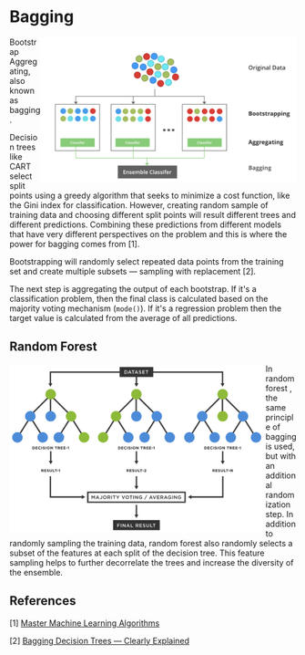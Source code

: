 # Bagging

<img src='bagging.png' align='right' width=450 alt='Bagged Decision Tree'>

Bootstrap Aggregating, also known as bagging. 

Decision trees like CART select split points using a greedy algorithm that seeks to minimize a cost function, like the Gini index for classification. However, creating random sample of training data and choosing different split points will result different trees and different predictions. Combining these predictions from different models that have very different perspectives on the problem and this is where the power for bagging comes from [1].

Bootstrapping will randomly select repeated data points from the training set and create multiple subsets — sampling with replacement [2].

The next step is aggregating the output of each bootstrap. If it's a classification problem, then the final class is calculated based on the majority voting mechanism (`mode()`). If it's a regression problem then the target value is calculated from the average of all predictions.

## Random Forest

<img src='randomforest.png' align='left' width=450 alt='Random Forest Diagram'>

In random forest , the same principle of bagging is used, but with an additional randomization step. In addition to randomly sampling the training data, random forest also randomly selects a subset of the features at each split of the decision tree. This feature sampling helps to further decorrelate the trees and increase the diversity of the ensemble.



## References

[1] [Master Machine Learning Algorithms](https://machinelearningmastery.com/master-machine-learning-algorithms/)

[2] [Bagging Decision Trees — Clearly Explained](https://towardsdatascience.com/bagging-decision-trees-clearly-explained-57d4d19ed2d3)

